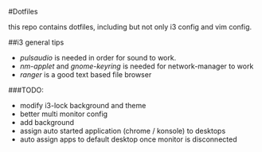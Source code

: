 #Dotfiles

this repo contains dotfiles, including but not only i3 config and vim config.

##i3 general tips
- *pulsaudio* is needed in order for sound to work.
- *nm-applet* and *gnome-keyring* is needed for network-manager to work
- *ranger* is a good text based file browser

###TODO:
* modify i3-lock background and theme
* better multi monitor config
* add background
* assign auto started application (chrome / konsole) to desktops
* auto assign apps to default desktop once monitor is disconnected
